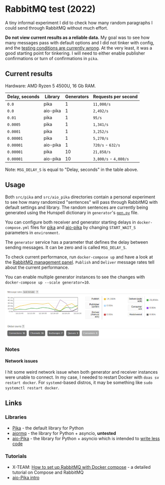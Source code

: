 # RabbitMQ test (2022)

A tiny informal experiment I did to check how many random paragraphs I could send through RabbitMQ
without much effort.

**Do not view current results as a reliable data.**
My goal was to see how many messages pass with default options and I did not tinker with config,
and the [testing conditions are currently wrong](https://github.com/mosquito/aio-pika/issues/460#issuecomment-1108919519).
At the very least, it was a good starting point for tinkering.
I will need to either enable publisher confirmations or turn of confirmations in `pika`.

## Current results

Hardware: AMD Ryzen 5 4500U, 16 Gb RAM.

| Delay, seconds | Library  | Generators | Requests per second   |
|----------------|----------|------------|-----------------------|
| `0.0`          | pika     | 1          | `11,000/s`            |
| `0.0`          | aio-pika | 1          | `2,492/s`             |
| `0.01`         | pika     | 1          | `95/s`                |
| `0.0005`       | pika     | 1          | `1,341/s`             |
| `0.0001`       | pika     | 1          | `3,252/s`             |
| `0.00001`      | pika     | 1          | `5,270/s`             |
| `0.00001`      | aio-pika | 1          | `720/s` - `632/s`     |
| `0.00001`      | pika     | 10         | `21,858/s`            |
| `0.00001`      | aio-pika | 10         | `3,800/s` - `4,080/s` |

Note: `MSG_DELAY_S` is equal to "Delay, seconds" in the table above.

## Usage

Both `src/pika` and `src/aio_pika` directories contain a personal experiment to see how many randomized "sentences" will pass through RabbitMQ with default settings and library.
The random sentences are currently being generated using
the Hunspell dictionary in `generator`'s [`gen.py`](./src/common/hs_gen/gen.py) file.

You can configure both receiver and generator starting delays in `docker-compose.yml` files
for [pika](./src/pika/docker-compose.yml) and [aio-pika](./src/aio_pika/docker-compose.yml)
by changing `START_WAIT_S` parameters in `environment`.

The `generator` service has a parameter that defines the delay between sending messages.
It can be zero and is called `MSG_DELAY_S`.

To check current performance, run `docker-compose up` and have a look at the [RabbitMQ management panel](http://127.0.0.1:15672/).
`Publish` and `Deliver` message rates tell about the current performance.

You can enable multiple generator instances to see the changes with `docker-compose up --scale generator=10`.

![Multi-generator test result](./multigen_result.png)

### Notes

#### Network issues

I hit some weird network issue when both generator and receiver instances were unable to connect.
In my case, I needed to restart Docker with `doas sv restart docker`.
For `systemd`-based distros, it may be something like `sudo systemctl restart docker`.

## Links

### Libraries

* [Pika](https://pika.readthedocs.io/en/stable/index.html) - the default library for Python
* [aiormq](https://github.com/mosquito/aiormq) - the library for Python + asyncio, **untested**
* [aio-Pika](https://aio-pika.readthedocs.io/) - the library for Python + asyncio which is intended to [write less code](https://github.com/mosquito/aio-pika/issues/382)

### Tutorials

* X-TEAM: [How to set up RabbitMQ with Docker compose](https://x-team.com/blog/set-up-rabbitmq-with-docker-compose/) - a detailed tutorial on Compose and RabbitMQ
* [aio-Pika intro](https://aio-pika.readthedocs.io/en/latest/rabbitmq-tutorial/1-introduction.html)
